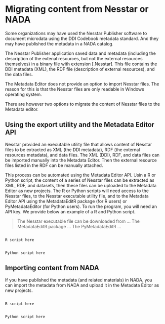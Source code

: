 # Migrating content from Nesstar or NADA

Some organizations may have used the Nesstar Publisher software to document microdata using the DDI Codebook metadata standard. And they may have published the metadata in a NADA catalog.

The Nesstar Publisher application saved data and metadata (including the description of the extenal resources, but not the external resources themselves) in a binary file with extension [.Nesstar]. This file contains the DDI metadata (XML), the RDF file (description of external resources), and the data files. 

The Metadata Editor does not provide an option to import Nesstar files. The reason for this is that the Nesstar files are only readable in Windows operating system. 

There are however two options to migrate the content of Nesstar files to the Metadata editor.


## Using the export utility and the Metadata Editor API

Nesstar provided an executable utility file that allows content of Nesstar files to be extracted as XML (the DDI metadata), RDF (the external resources metadata), and data files. The XML (DDI), RDF, and data files can be imported manually into the Metadata Editor. Then the external resource files listed in the RDF can be manually attached.

This process can be automated using the Metadata Editor API. Usin a R or Python script, the content of a series of Nesstar files can be extracted as XML, RDF, and datasets, then these files can be uploaded to the Metadata Editor as new projects. The R or Python scripts will need access to the Nesstar files, to the Nesstar executable utility file, and to the Metadata Editor API using the MetadataEditR package (for R users) or PyMetadataEditor (for Python users). To run the program, you will need an API key. We provide below an example of a R and Python script. 

> The Nesstar executable file can be downloaded from ... The MetadataEditR package ... The PyMetadataEditR ...


```

R script here

```


```

Python script here

```


## Importing content from NADA

If you have published the metadata (and related materials) in NADA, you can import the metadata from NADA and upload it in the Metadata Editor as new projects.


```

R script here

```


```

Python script here

```


